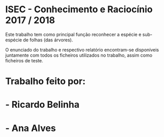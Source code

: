 # ISEC - Conhecimento e Raciocínio 2017 / 2018

Este trabalho tem como principal função reconhecer a espécie e sub-espécie de folhas (das árvores).


O enunciado do trabalho e respectivo relatório encontram-se disponíveis juntamente com todos os ficheiros utilizados no trabalho, assim como ficheiros de teste.

# Trabalho feito por:
#  - Ricardo Belinha
#  - Ana Alves

